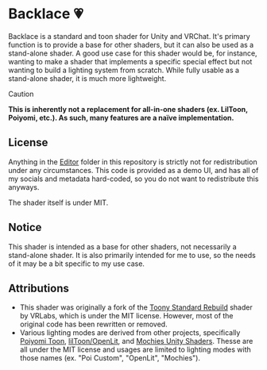 # Backlace 💗
Backlace is a standard and toon shader for Unity and VRChat. It's primary function is to provide a base for other shaders, but it can also be used as a stand-alone shader. A good use case for this shader would be, for instance, wanting to make a shader that implements a specific special effect but not wanting to build a lighting system from scratch. While fully usable as a stand-alone shader, it is much more lightweight.

> [!CAUTION]
> **This is inherently not a replacement for all-in-one shaders (ex. LilToon, Poiyomi, etc.). As such, many features are a naïve implementation.**

## License
Anything in the [Editor](https://github.com/kleineluka/backlace/tree/main/Resources/Luka_Backlace/Editor) folder in this repository is strictly not for redistribution under any circumstances. This code is provided as a demo UI, and has all of my socials and metadata hard-coded, so you do not want to redistribute this anyways.

The shader itself is under MIT.

## Notice
This shader is intended as a base for other shaders, not necessarily a stand-alone shader. It is also primarily intended for me to use, so the needs of it may be a bit specific to my use case.

## Attributions
- This shader was originally a fork of the [Toony Standard Rebuild](https://github.com/VRLabs/Toony-Standard-Rebuil) shader by VRLabs, which is under the MIT license. However, most of the original code has been rewritten or removed.
- Various lighting modes are derived from other projects, specifically [Poiyomi Toon](https://github.com/poiyomi/PoiyomiToonShader), [lilToon/OpenLit](https://github.com/lilxyzw/lilToon), and [Mochies Unity Shaders](https://github.com/MochiesCode/Mochies-Unity-Shaders/). Thesse are all under the MIT license and usages are limited to lighting modes with those names (ex. \"Poi Custom\", \"OpenLit\", \"Mochies\").